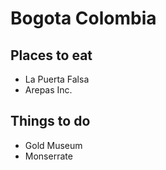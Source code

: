 # Bogota Colombia

## Places to eat
- La Puerta Falsa
- Arepas Inc.
## Things to do
- Gold Museum
- Monserrate

